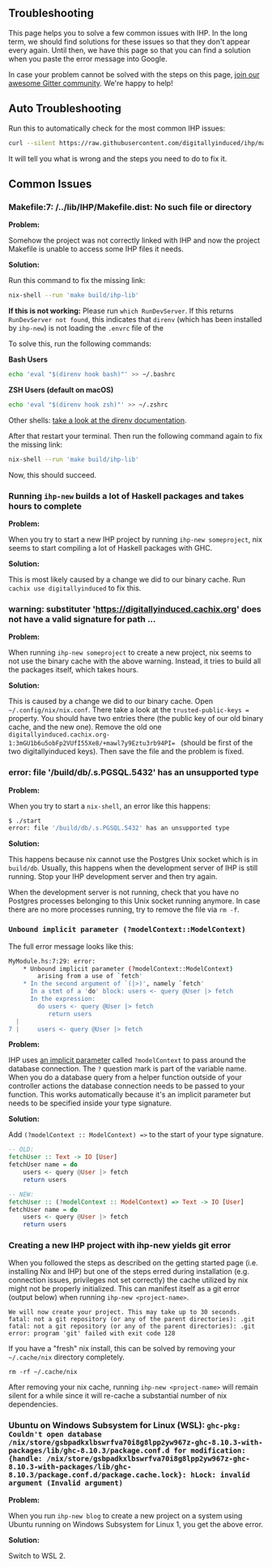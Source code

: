 ## Troubleshooting

This page helps you to solve a few common issues with IHP. In the long term, we should find solutions for these issues so that they don't appear every again. Until then, we have this page so that you can find a solution when you paste the error message into Google.

In case your problem cannot be solved with the steps on this page, [join our awesome Gitter community](https://gitter.im/digitallyinduced/ihp?utm_source=badge&utm_medium=badge&utm_campaign=pr-badge). We're happy to help!

## Auto Troubleshooting

Run this to automatically check for the most common IHP issues:

```bash
curl --silent https://raw.githubusercontent.com/digitallyinduced/ihp/master/Troubleshoot/ihp-troubleshoot | python3
```

It will tell you what is wrong and the steps you need to do to fix it.

## Common Issues

### Makefile:7: /../lib/IHP/Makefile.dist: No such file or directory

**Problem:**

Somehow the project was not correctly linked with IHP and now the project Makefile is unable to access some IHP files it needs.

**Solution:**

Run this command to fix the missing link:

```bash
nix-shell --run 'make build/ihp-lib'
```

**If this is not working:** Please run `which RunDevServer`. If this returns `RunDevServer not found`, this indicates that `direnv` (which has been installed by `ihp-new`) is not loading the `.envrc` file of the

To solve this, run the following commands:

**Bash Users**

```bash
echo 'eval "$(direnv hook bash)"' >> ~/.bashrc
```

**ZSH Users (default on macOS)**

```bash
echo 'eval "$(direnv hook zsh)"' >> ~/.zshrc
```

Other shells: [take a look at the direnv documentation](https://direnv.net/#README).

After that restart your terminal. Then run the following command again to fix the missing link:

```bash
nix-shell --run 'make build/ihp-lib'
```

Now, this should succeed.

### Running `ihp-new` builds a lot of Haskell packages and takes hours to complete

**Problem:**

When you try to start a new IHP project by running `ihp-new someproject`, nix seems to start compiling a lot of Haskell packages with GHC.

**Solution:**

This is most likely caused by a change we did to our binary cache. Run `cachix use digitallyinduced` to fix this.

### warning: substituter 'https://digitallyinduced.cachix.org' does not have a valid signature for path ...

**Problem:**

When running `ihp-new someproject` to create a new project, nix seems to not use the binary cache with the above warning. Instead, it tries to build all the packages itself, which takes hours.

**Solution:**

This is caused by a change we did to our binary cache. Open `~/.config/nix/nix.conf`. There take a look at the `trusted-public-keys =` property. You should have two entries there (the public key of our old binary cache, and the new one). Remove the old one `digitallyinduced.cachix.org-1:3mGU1b6u5obFp2VUfI55Xe8/+mawl7y9Eztu3rb94PI= ` (should be first of the two digitallyinduced keys). Then save the file and the problem is fixed.

### error: file '/build/db/.s.PGSQL.5432' has an unsupported type

**Problem:**

When you try to start a `nix-shell`, an error like this happens:

```bash
$ ./start
error: file '/build/db/.s.PGSQL.5432' has an unsupported type
```

**Solution:**

This happens because nix cannot use the Postgres Unix socket which is in `build/db`. Usually, this happens when the development server of IHP is still running. Stop your IHP development server and then try again.

When the development server is not running, check that you have no Postgres processes belonging to this Unix socket running anymore. In case there are no more processes running, try to remove the file via `rm -f`.

### `Unbound implicit parameter (?modelContext::ModelContext)`

The full error message looks like this:

```bash
MyModule.hs:7:29: error:
    * Unbound implicit parameter (?modelContext::ModelContext)
        arising from a use of `fetch'
    * In the second argument of `(|>)', namely `fetch'
      In a stmt of a 'do' block: users <- query @User |> fetch
      In the expression:
        do users <- query @User |> fetch
           return users
  |
7 |     users <- query @User |> fetch
```

**Problem:**

IHP uses [an implicit parameter](https://ocharles.org.uk/posts/2014-12-11-implicit-params.html) called `?modelContext` to pass around the database connection. The `?` question mark is part of the variable name. When you do a database query from a helper function outside of your controller actions the database connection needs to be passed to your function. This works automatically because it's an implicit parameter but needs to be specified inside your type signature.

**Solution:**

Add `(?modelContext :: ModelContext) =>` to the start of your type signature.

```haskell
-- OLD:
fetchUser :: Text -> IO [User]
fetchUser name = do
    users <- query @User |> fetch
    return users

-- NEW:
fetchUser :: (?modelContext :: ModelContext) => Text -> IO [User]
fetchUser name = do
    users <- query @User |> fetch
    return users
```

### Creating a new IHP project with ihp-new yields git error

When you followed the steps as described on the getting started page (i.e. installing Nix and IHP) but one of the steps
erred during installation (e.g. connection issues, privileges not set correctly) the cache utilized by nix might not
be properly initialized. This can manifest itself as a git error (output below) when running `ihp-new <project-name>`.

```
We will now create your project. This may take up to 30 seconds.
fatal: not a git repository (or any of the parent directories): .git
fatal: not a git repository (or any of the parent directories): .git
error: program 'git' failed with exit code 128
```

If you have a "fresh" nix install, this can be solved by removing your `~/.cache/nix` directory completely.

```
rm -rf ~/.cache/nix
```

After removing your nix cache, running `ihp-new <project-name>` will remain silent for a while since it will
re-cache a substantial number of nix dependencies.

### Ubuntu on Windows Subsystem for Linux (WSL): `ghc-pkg: Couldn't open database /nix/store/gsbpadkxlbswrfva70i8g8lpp2yw967z-ghc-8.10.3-with-packages/lib/ghc-8.10.3/package.conf.d for modification: {handle: /nix/store/gsbpadkxlbswrfva70i8g8lpp2yw967z-ghc-8.10.3-with-packages/lib/ghc-8.10.3/package.conf.d/package.cache.lock}: hLock: invalid argument (Invalid argument)`

**Problem:**

When you run `ihp-new blog` to create a new project on a system using Ubuntu running on Windows Subsystem for Linux 1, you get the above error.

**Solution:**

Switch to WSL 2.
